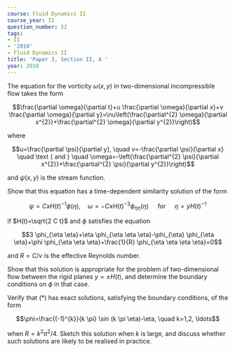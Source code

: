 ```yaml
---
course: Fluid Dynamics II
course_year: II
question_number: 52
tags:
- II
- '2010'
- Fluid Dynamics II
title: 'Paper 3, Section II, A '
year: 2010
---
```




The equation for the vorticity $\omega(x, y)$ in two-dimensional incompressible flow takes the form

$$\frac{\partial \omega}{\partial t}+u \frac{\partial \omega}{\partial x}+v \frac{\partial \omega}{\partial y}=\nu\left(\frac{\partial^{2} \omega}{\partial x^{2}}+\frac{\partial^{2} \omega}{\partial y^{2}}\right)$$

where

$$u=\frac{\partial \psi}{\partial y}, \quad v=-\frac{\partial \psi}{\partial x} \quad \text { and } \quad \omega=-\left(\frac{\partial^{2} \psi}{\partial x^{2}}+\frac{\partial^{2} \psi}{\partial y^{2}}\right)$$

and $\psi(x, y)$ is the stream function.

Show that this equation has a time-dependent similarity solution of the form

$$\psi=C x H(t)^{-1} \phi(\eta), \quad \omega=-C x H(t)^{-3} \phi_{\eta \eta}(\eta) \quad \text { for } \quad \eta=y H(t)^{-1}$$

if $H(t)=\sqrt{2 C t}$ and $\phi$ satisfies the equation

$$3 \phi_{\eta \eta}+\eta \phi_{\eta \eta \eta}-\phi_{\eta} \phi_{\eta \eta}+\phi \phi_{\eta \eta \eta}+\frac{1}{R} \phi_{\eta \eta \eta \eta}=0$$

and $R=C / \nu$ is the effective Reynolds number.

Show that this solution is appropriate for the problem of two-dimensional flow between the rigid planes $y=\pm H(t)$, and determine the boundary conditions on $\phi$ in that case.

Verify that $(*)$ has exact solutions, satisfying the boundary conditions, of the form

$$\phi=\frac{(-1)^{k}}{k \pi} \sin (k \pi \eta)-\eta, \quad k=1,2, \ldots$$

when $R=k^{2} \pi^{2} / 4$. Sketch this solution when $k$ is large, and discuss whether such solutions are likely to be realised in practice.